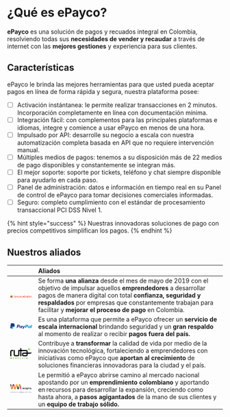 # ¿Qué es ePayco?

**ePayco** es una solución de pagos y recuados integral en Colombia, resolviendo todas sus **necesidades de vender y recaudar** a través de internet con las **mejores gestiones** y experiencia para sus clientes.

## Características

ePayco le brinda las mejores herramientas para que usted pueda aceptar pagos en línea de forma rápida y segura, nuestra plataforma posee:

* [ ] Activación instántanea: le permite realizar transacciones en 2 minutos. Incorporación completamente en línea con documentación mínima.
* [ ] Integración fácil: con complementos para las principales plataformas e idiomas, integre y comience a usar ePayco en menos de una hora.
* [ ] Impulsado por API: desarrolle su negocio a escala con nuestra automatización completa basada en API que no requiere intervención manual.
* [ ] Múltiples medios de pagos: tenemos a su disposición más de 22 medios de pago disponibles y constantemente se integran más.
* [ ] El mejor soporte: soporte por tickets, teléfono y chat siempre disponible para ayudarlo en cada paso.
* [ ] Panel de administración: datos e información en tiempo real en su Panel de control de ePayco para tomar decisiones comerciales informadas.
* [ ] Seguro: completo cumplimiento con el estándar de procesamiento transaccional PCI DSS Nivel 1.

{% hint style="success" %}
 Nuestras innovadoras soluciones de pago con precios competitivos simplifican los pagos.
{% endhint %}

## Nuestros aliados

|  | Aliados |
| :--- | :--- |
| ![](.gitbook/assets/davivienda-1-300x29.png)  | Se forma **una alianza** desde el mes de mayo de 2019 con el objetivo de impulsar aquellos **emprendedores** a desarrollar pagos de manera digital con total **confianza, seguridad y respaldados** por empresas que constantemente trabajan para facilitar y **mejorar el proceso de pago** en Colombia. |
|  ![](.gitbook/assets/paypal.png)  |  Es una plataforma que permite a ePayco ofrecer un **servicio de escala internacional** brindando seguridad y un **gran respaldo** al momento de realizar o recibir **pagos fuera del país.** |
| ![](.gitbook/assets/logo_ruta_n.png)  | Contribuye a **transformar** la calidad de vida por medio de la innovación tecnológica, fortaleciendo a emprendedores con iniciativas como ePayco que **aportan al crecimiento** de soluciones financieras innovadoras para la ciudad y el país.  |
|  ![](.gitbook/assets/wayra.png)  | Le permitió a ePayco abrirse camino al mercado nacional apostando por un **emprendimiento colombiano** y aportando en recursos para desarrollar la expansión, creciendo como hasta ahora, a **pasos agigantados** de la mano de sus clientes y un **equipo de trabajo sólido.** |



